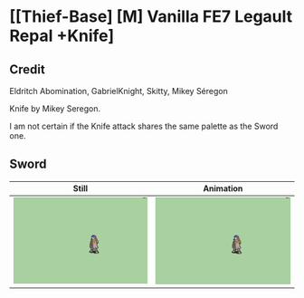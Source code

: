 # [\[Thief-Base\] \[M\] Vanilla FE7 Legault Repal +Knife]

## Credit

Eldritch Abomination, GabrielKnight, Skitty, Mikey Séregon

Knife by Mikey Seregon.

I am not certain if the Knife attack shares the same palette as the Sword one.
	
## Sword

| Still | Animation |
| :---: | :-------: |
| ![Sword still](./Sword_000.png) | ![Sword animation](./Sword.gif) |
